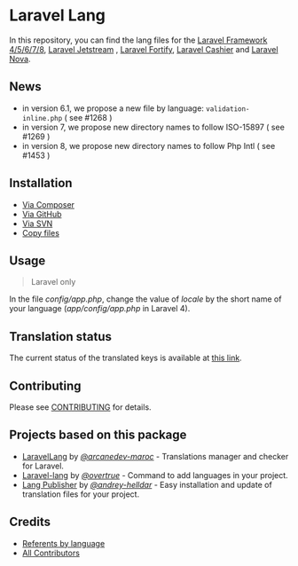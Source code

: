 # Laravel Lang

In this repository, you can find the lang files for the [Laravel Framework 4/5/6/7/8](https://laravel.com), [Laravel Jetstream](https://jetstream.laravel.com)
, [Laravel Fortify](https://github.com/laravel/fortify), [Laravel Cashier](https://laravel.com/docs/8.x/billing) and [Laravel Nova](https://nova.laravel.com).

## News

* in version 6.1, we propose a new file by language: `validation-inline.php` ( see #1268 )
* in version 7, we propose new directory names to follow ISO-15897 ( see #1269 )
* in version 8, we propose new directory names to follow Php Intl ( see #1453 )

## Installation

* [Via Composer](installation/composer.md)
* [Via GitHub](installation/github.md)
* [Via SVN](installation/github.md)
* [Copy files](installation/files.md)

## Usage

> Laravel only

In the file *config/app.php*, change the value of *locale* by the short name of your language (*app/config/app.php* in Laravel 4).

## Translation status

The current status of the translated keys is available at [this link](status.md).

## Contributing

Please see [CONTRIBUTING](contributing.md) for details.

## Projects based on this package

* [LaravelLang](https://github.com/ARCANEDEV/LaravelLang) by [*@arcanedev-maroc*](https://github.com/ARCANEDEV) - Translations manager and checker for Laravel.
* [Laravel-lang](https://github.com/overtrue/laravel-lang) by [*@overtrue*](https://github.com/overtrue) - Command to add languages in your project.
* [Lang Publisher](https://github.com/andrey-helldar/laravel-lang-publisher) by [*@andrey-helldar*](https://github.com/andrey-helldar) - Easy installation and
  update of translation files for your project.

## Credits

- [Referents by language](referents.md)
- [All Contributors](https://github.com/Laravel-Lang/lang/graphs/contributors)
